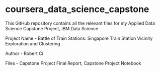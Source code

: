 # coursera_data_science_capstone

This GitHub repository contains all the relevant files for my Applied Data Science Capstone Project, IBM Data Science

Project Name - Battle of Train Stations: Singapore Train Station Vicinity Exploration and Clustering

Author - Robert Ci

Files - Capstone Project Final Report, Capstone Project Notebook
